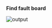 **Find fault board**

![output](https://user-images.githubusercontent.com/76538787/158074719-5e63034b-6694-44a5-a078-26a0cf79b95b.jpg)
